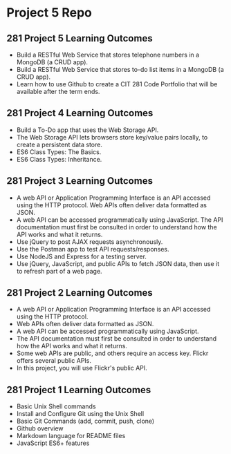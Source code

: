 # Project 5 Repo

<h2>281 Project 5 Learning Outcomes</h2>
<ul>
<li> Build a RESTful Web Service that stores telephone numbers in a MongoDB (a CRUD app).</li>
<li> Build a RESTful Web Service that stores to-do list items in a MongoDB (a CRUD app).</li>
<li> Learn how to use Github to create a CIT 281 Code Portfolio that will be available after the term ends.</li>
</ul>

<h2>281 Project 4 Learning Outcomes</h2>
<ul>
<li> Build a To-Do app that uses the Web Storage API.</li>
<li> The Web Storage API lets browsers store key/value pairs locally, to create a persistent data store.</li>
<li> ES6 Class Types: The Basics.</li>
<li> ES6 Class Types: Inheritance.</li>
</ul>

<h2>281 Project 3 Learning Outcomes</h2>
<ul>
<li> A web API or Application Programming Interface is an API accessed using the HTTP protocol. Web APIs often deliver data formatted as JSON.</li>
<li> A web API can be accessed programmatically using JavaScript. The API documentation must first be consulted in order to understand how the API works and what it returns.</li>
<li> Use jQuery to post AJAX requests asynchronously.</li>
<li> Use the Postman app to test API requests/responses.</li>
<li> Use NodeJS and Express for a testing server.</li>
<li> Use jQuery, JavaScript, and public APIs to fetch JSON data, then use it to refresh part of a web page.</li>
</ul>

<h2>281 Project 2 Learning Outcomes</h2>
<ul>
<li> A web API or Application Programming Interface is an API accessed using the HTTP protocol.</li>
<li> Web APIs often deliver data formatted as JSON.</li>
<li> A web API can be accessed programmatically using JavaScript.</li>
<li> The API documentation must first be consulted in order to understand how the API works and what it returns.</li>
<li> Some web APIs are public, and others require an access key.  Flickr offers several public APIs.</li>
<li> In this project, you will use Flickr's public API.</li>
</ul>

<h2>281 Project 1 Learning Outcomes</h2>
<ul>
<li> Basic Unix Shell commands </li>
<li> Install and Configure Git using the Unix Shell </li>
<li> Basic Git Commands (add, commit, push, clone) </li>
<li> Github overview </li>
<li> Markdown language for README files </li>
<li> JavaScript ES6+ features </li>
</ul>
